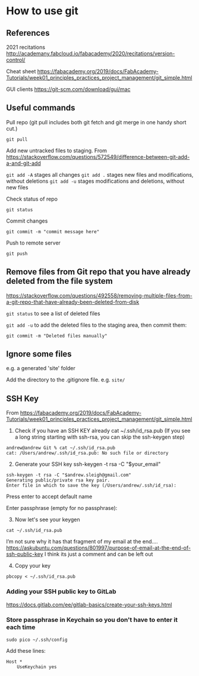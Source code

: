 # How to use git


## References

2021 recitations
http://academany.fabcloud.io/fabacademy/2020/recitations/version-control/

Cheat sheet
https://fabacademy.org/2019/docs/FabAcademy-Tutorials/week01_principles_practices_project_management/git_simple.html

GUI clients
https://git-scm.com/download/gui/mac



## Useful commands


Pull repo (git pull includes both git fetch and git merge in one handy short cut.)

`git pull`


Add new untracked files to staging. From https://stackoverflow.com/questions/572549/difference-between-git-add-a-and-git-add

`git add -A` stages all changes
`git add .` stages new files and modifications, without deletions
`git add -u` stages modifications and deletions, without new files



Check status of repo

`git status`

Commit  changes

`git commit -m "commit message here"`


Push to remote server

`git push`

## Remove files from Git repo that you have already deleted from the file system

https://stackoverflow.com/questions/492558/removing-multiple-files-from-a-git-repo-that-have-already-been-deleted-from-disk

`git status` to see a list of deleted files

`git add -u` to add the deleted files to the staging area,
then commit them:

`git commit -m "Deleted files manually"`

## Ignore some files

e.g. a generated 'site' folder

Add the directory to the .gitignore file. e.g. `site/`



## SSH Key

From https://fabacademy.org/2019/docs/FabAcademy-Tutorials/week01_principles_practices_project_management/git_simple.html

1. Check if you have an SSH KEY already cat ~/.ssh/id_rsa.pub (If you see a long string starting with ssh-rsa, you can skip the ssh-keygen step) 

```
andrew@andrew Git % cat ~/.ssh/id_rsa.pub
cat: /Users/andrew/.ssh/id_rsa.pub: No such file or directory
```


2. Generate your SSH key ssh-keygen -t rsa -C "$your_email"

```
ssh-keygen -t rsa -C "$andrew.sleigh@gmail.com"
Generating public/private rsa key pair.
Enter file in which to save the key (/Users/andrew/.ssh/id_rsa):
```


Press enter to accept default name

Enter passphrase (empty for no passphrase):


3. Now let's see your keygen 

`cat ~/.ssh/id_rsa.pub `

I’m not sure why it has that fragment of my email at the end….
https://askubuntu.com/questions/801997/purpose-of-email-at-the-end-of-ssh-public-key
I think its just a comment and can be left out



4. Copy your key

`pbcopy < ~/.ssh/id_rsa.pub`



### Adding your SSH public key to GitLab
https://docs.gitlab.com/ee/gitlab-basics/create-your-ssh-keys.html


### Store passphrase in Keychain so you don't have to enter it each time

`sudo pico ~/.ssh/config`

Add these lines:

```
Host *
    UseKeychain yes
```
